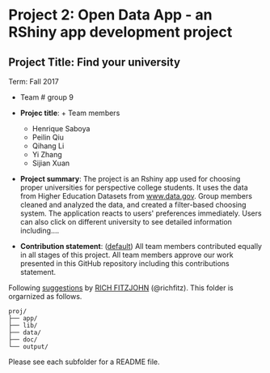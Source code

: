 ﻿# Project 2: Open Data App - an RShiny app development project

## Project Title: Find your university
Term: Fall 2017

+ Team # group 9
+ **Projec title**: + Team members
	+ Henrique Saboya
	+ Peilin Qiu
	+ Qihang Li
	+ Yi Zhang
	+ Sijian Xuan

+ **Project summary**: The project is an Rshiny app used for choosing proper universities for perspective college students. It uses the data from Higher Education Datasets from www.data.gov. Group members cleaned and analyzed the data, and created a filter-based choosing system. The application reacts to users' preferences immediately. Users can also click on different university to see detailed information including.... 

+ **Contribution statement**: ([default](doc/a_note_on_contributions.md)) All team members contributed equally in all stages of this project. All team members approve our work presented in this GitHub repository including this contributions statement. 

Following [suggestions](http://nicercode.github.io/blog/2013-04-05-projects/) by [RICH FITZJOHN](http://nicercode.github.io/about/#Team) (@richfitz). This folder is orgarnized as follows.

```
proj/
├── app/
├── lib/
├── data/
├── doc/
└── output/
```

Please see each subfolder for a README file.

